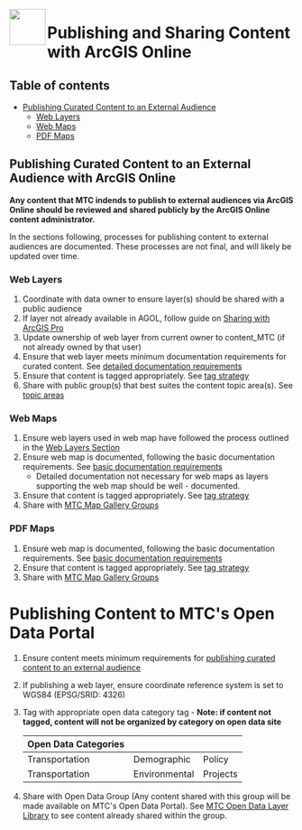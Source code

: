 
<a href="url"><img src="http://gis.mtc.ca.gov/mtcimages/mtcgisLogo.png" align="left" height="64" width="64" ></a>

# Publishing and Sharing Content with ArcGIS Online

## Table of contents
- [Publishing Curated Content to an External Audience](#publishing-curated-content-to-an-external-audience)
    - [Web Layers](#web-layers)
    - [Web Maps](#web-maps)
    - [PDF Maps](#pdf-maps)

## Publishing Curated Content to an External Audience with ArcGIS Online

**Any content that MTC indends to publish to external audiences via ArcGIS Online should be reviewed and shared publicly by the ArcGIS Online content administrator.**    

In the sections following, processes for publishing content to external audiences are documented. These processes are not final, and will likely be updated over time.

### Web Layers

1. Coordinate with data owner to ensure layer(s) should be shared with a public audience
2. If layer not already available in AGOL, follow guide on [Sharing with ArcGIS Pro](#share-with-arcgis-pro)
3. Update ownership of web layer from current owner to content_MTC (if not already owned by that user)
4. Ensure that web layer meets minimum documentation requirements for curated content. See [detailed documentation requirements](https://github.com/BayAreaMetro/DataVizSOP/blob/master/SpatialAnalysisMapping/Documentation.md#detailed-documentation)
5. Ensure that content is tagged appropriately. See [tag strategy](https://mtcdrive.app.box.com/file/198480762097)
6. Share with public group(s) that best suites the content topic area(s). See [topic areas](https://mtcdrive.app.box.com/file/198481954367)

### Web Maps

1. Ensure web layers used in web map have followed the process outlined in the [Web Layers Section](#web-layers)
2. Ensure web map is documented, following the basic documentation requirements. See [basic documentation requirements](https://github.com/BayAreaMetro/DataVizSOP/blob/master/SpatialAnalysisMapping/Documentation.md#basic-documentation)
    - Detailed documentation not necessary for web maps as layers supporting the web map should be well - documented.
3. Ensure that content is tagged appropriately. See [tag strategy](https://mtcdrive.app.box.com/file/198480762097)
4. Share with [MTC Map Gallery Groups](http://mtc.maps.arcgis.com/home/group.html?id=4bb2944ff35348c3847859b48d28336d#overview)

### PDF Maps

1. Ensure web map is documented, following the basic documentation requirements. See [basic documentation requirements](https://github.com/BayAreaMetro/DataVizSOP/blob/master/SpatialAnalysisMapping/Documentation.md#basic-documentation)
2. Ensure that content is tagged appropriately. See [tag strategy](https://mtcdrive.app.box.com/file/198480762097)
3. Share with [MTC Map Gallery Groups](http://mtc.maps.arcgis.com/home/group.html?id=4bb2944ff35348c3847859b48d28336d#overview)

# Publishing Content to MTC's Open Data Portal 

1. Ensure content meets minimum requirements for [publishing curated content to an external audience](#publishing-curated-content-to-an-external-auidence-with-arcgis-online)
2. If publishing a web layer, ensure coordinate reference system is set to WGS84 (EPSG/SRID: 4326) 
3. Tag with appropriate open data category tag - **Note: if content not tagged, content will not be organized by category on open data site**

    | Open Data Categories |               |          |
    |----------------------|---------------|----------|
    | Transportation       | Demographic   | Policy   |
    | Transportation       | Environmental | Projects |

4. Share with Open Data Group (Any content shared with this group will be made available on MTC's Open Data Portal). See [MTC Open Data Layer Library](http://mtc.maps.arcgis.com/home/group.html?id=354e5d5c541c46a985891de9bfaa9703#overview) to see content already shared within the group.